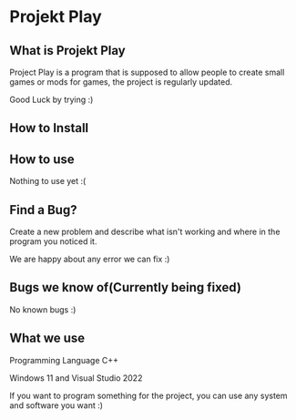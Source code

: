 # Projekt Play
## What is Projekt Play
Project Play is a program that is supposed to allow people to create small games or mods for games,
the project is regularly updated.

Good Luck by trying :)

## How to Install

## How to use

Nothing to use yet :(

## Find a Bug?
Create a new problem and describe what isn't working
and where in the program you noticed it.

We are happy about any error we can fix :)

## Bugs we know of(Currently being fixed)

No known bugs :)

## What we use
Programming Language C++

Windows 11 and Visual Studio 2022

If you want to program something for the project, you can use any system and software you want :)